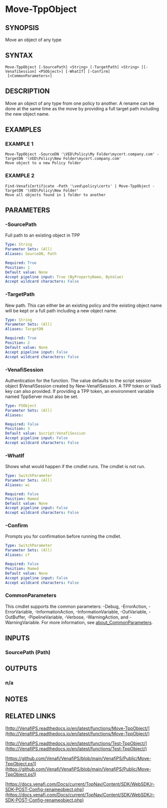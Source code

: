 # Move-TppObject

## SYNOPSIS
Move an object of any type

## SYNTAX

```
Move-TppObject [-SourcePath] <String> [-TargetPath] <String> [[-VenafiSession] <PSObject>] [-WhatIf] [-Confirm]
 [<CommonParameters>]
```

## DESCRIPTION
Move an object of any type from one policy to another.
A rename can be done at the same time as the move by providing a full target path including the new object name.

## EXAMPLES

### EXAMPLE 1
```
Move-TppObject -SourceDN '\VED\Policy\My Folder\mycert.company.com' -TargetDN '\VED\Policy\New Folder\mycert.company.com'
Move object to a new Policy folder
```

### EXAMPLE 2
```
Find-VenafiCertificate -Path '\ved\policy\certs' | Move-TppObject -TargetDN '\VED\Policy\New Folder'
Move all objects found in 1 folder to another
```

## PARAMETERS

### -SourcePath
Full path to an existing object in TPP

```yaml
Type: String
Parameter Sets: (All)
Aliases: SourceDN, Path

Required: True
Position: 1
Default value: None
Accept pipeline input: True (ByPropertyName, ByValue)
Accept wildcard characters: False
```

### -TargetPath
New path. 
This can either be an existing policy and the existing object name will be kept or a full path including a new object name.

```yaml
Type: String
Parameter Sets: (All)
Aliases: TargetDN

Required: True
Position: 2
Default value: None
Accept pipeline input: False
Accept wildcard characters: False
```

### -VenafiSession
Authentication for the function.
The value defaults to the script session object $VenafiSession created by New-VenafiSession.
A TPP token or VaaS key can also provided.
If providing a TPP token, an environment variable named TppServer must also be set.

```yaml
Type: PSObject
Parameter Sets: (All)
Aliases:

Required: False
Position: 3
Default value: $script:VenafiSession
Accept pipeline input: False
Accept wildcard characters: False
```

### -WhatIf
Shows what would happen if the cmdlet runs.
The cmdlet is not run.

```yaml
Type: SwitchParameter
Parameter Sets: (All)
Aliases: wi

Required: False
Position: Named
Default value: None
Accept pipeline input: False
Accept wildcard characters: False
```

### -Confirm
Prompts you for confirmation before running the cmdlet.

```yaml
Type: SwitchParameter
Parameter Sets: (All)
Aliases: cf

Required: False
Position: Named
Default value: None
Accept pipeline input: False
Accept wildcard characters: False
```

### CommonParameters
This cmdlet supports the common parameters: -Debug, -ErrorAction, -ErrorVariable, -InformationAction, -InformationVariable, -OutVariable, -OutBuffer, -PipelineVariable, -Verbose, -WarningAction, and -WarningVariable. For more information, see [about_CommonParameters](http://go.microsoft.com/fwlink/?LinkID=113216).

## INPUTS

### SourcePath (Path)
## OUTPUTS

### n/a
## NOTES

## RELATED LINKS

[http://VenafiPS.readthedocs.io/en/latest/functions/Move-TppObject/](http://VenafiPS.readthedocs.io/en/latest/functions/Move-TppObject/)

[http://VenafiPS.readthedocs.io/en/latest/functions/Test-TppObject/](http://VenafiPS.readthedocs.io/en/latest/functions/Test-TppObject/)

[https://github.com/Venafi/VenafiPS/blob/main/VenafiPS/Public/Move-TppObject.ps1](https://github.com/Venafi/VenafiPS/blob/main/VenafiPS/Public/Move-TppObject.ps1)

[https://docs.venafi.com/Docs/current/TopNav/Content/SDK/WebSDK/r-SDK-POST-Config-renameobject.php](https://docs.venafi.com/Docs/current/TopNav/Content/SDK/WebSDK/r-SDK-POST-Config-renameobject.php)

